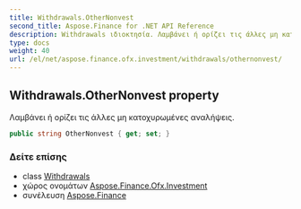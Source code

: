 ```yaml
---
title: Withdrawals.OtherNonvest
second_title: Aspose.Finance for .NET API Reference
description: Withdrawals ιδιοκτησία. Λαμβάνει ή ορίζει τις άλλες μη κατοχυρωμένες αναλήψεις.
type: docs
weight: 40
url: /el/net/aspose.finance.ofx.investment/withdrawals/othernonvest/
---
```

## Withdrawals.OtherNonvest property

Λαμβάνει ή ορίζει τις άλλες μη κατοχυρωμένες αναλήψεις.

```csharp
public string OtherNonvest { get; set; }
```

### Δείτε επίσης

* class [Withdrawals](../)
* χώρος ονομάτων [Aspose.Finance.Ofx.Investment](../../withdrawals/)
* συνέλευση [Aspose.Finance](../../../)


